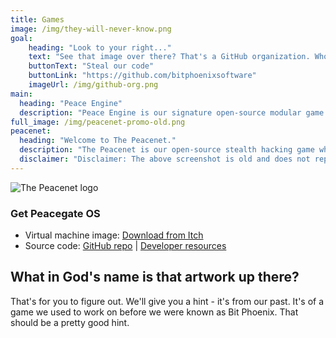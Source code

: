 ```yaml
---
title: Games
image: /img/they-will-never-know.png
goal:
    heading: "Look to your right..."
    text: "See that image over there? That's a GitHub organization. Who's GitHub organization is that? It's ours. What's on it? The source code of everything we've made that we use. Why? Because we want you to see it. We want you to use it, to modify it, to adapt it to any of your own projects, or whatever you desire. Go ahead. It's right there!"
    buttonText: "Steal our code"
    buttonLink: "https://github.com/bitphoenixsoftware"
    imageUrl: /img/github-org.png
main:
  heading: "Peace Engine"
  description: "Peace Engine is our signature open-source modular game engine.  It is written in .NET Core 3 on-top of MonoGame. Peace Engine is specifically designed for our stealth hacking game, The Peacenet. More information coming soon."
full_image: /img/peacenet-promo-old.png
peacenet:
  heading: "Welcome to The Peacenet."
  description: "The Peacenet is our open-source stealth hacking game where you use the Peacegate OS, an Ubuntu-based distribution, to enter a dystopian digital society as an undercover government operative.  You're on a mission to find the origin of, and put an end to, a piece of mind-altering malware that's spreading throughout the members of this world."
  disclaimer: "Disclaimer: The above screenshot is old and does not represent the work-in-progress Peace Engine port."
---
```


![The Peacenet logo](/img/the-peacenet.png)

### Get Peacegate OS

 - Virtual machine image: [Download from Itch](https://bitphoenixsoftware.itch.io/the-peacenet)
 - Source code: [GitHub repo](https://github.com/bitphoenixsoftware/the-peacenet) | [Developer resources](https://dev.bitphoenixsoftware.com/the-peacenet)

## What in God's name is that artwork up there?

That's for you to figure out.  We'll give you a hint - it's from our past.  It's of a game we used to work on before we were known as Bit Phoenix.  That should be a pretty good hint.
